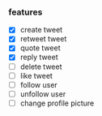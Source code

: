 ### features 
- [x] create tweet
- [x] retweet tweet
- [x] quote tweet
- [x] reply tweet
- [ ] delete tweet
- [ ] like tweet
- [ ] follow user
- [ ] unfollow user
- [ ] change profile picture